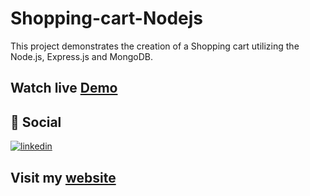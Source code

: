 # Shopping-cart-Nodejs

This project demonstrates the creation of a Shopping cart utilizing the Node.js, Express.js and MongoDB.

## Watch live [Demo](https://nodejs-shopping-cart.onrender.com)

## 🔗 Social

[![linkedin](https://img.shields.io/badge/linkedin-0A66C2?style=for-the-badge&logo=linkedin&logoColor=white)](https://www.linkedin.com/in/prajilk/)
## Visit my [website](https://prajilk.github.io)
